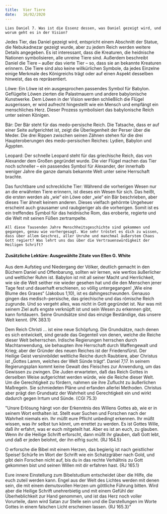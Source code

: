 ```yaml
---
title:  Vier Tiere
date:   16/02/2020
---
```


`Lies Daniel 7. Was ist die Essenz dessen, was Daniel gezeigt wird, und worum geht es in der Vision?`

Jedes Tier, das Daniel gezeigt wird, entspricht einem Abschnitt der Statue, die Nebukadnezar gezeigt wurde, aber zu jedem Reich werden weitere Details angegeben. Es ist interessant, dass die Kreaturen, die heidnische Nationen symbolisieren, alle unreine Tiere sind. Außerdem beschreibt Daniel die Tiere – außer das vierte Tier – so, dass sie an bekannte Kreaturen erinnern. Die Tiere sind also keine willkürlichen Symbole, da jedes Einzelne einige Merkmale des Königreichs trägt oder auf einen Aspekt desselben hinweist, das es repräsentiert.

Löwe: Ein Löwe ist ein ausgesprochen passendes Symbol für Babylon. Geflügelte Löwen zierten die Palastmauern und andere babylonische Kunstwerke. Dem Löwen in der Vision werden schließlich die Flügel ausgerissen, er wird aufrecht hingestellt wie ein Mensch und empfängt ein menschliches Herz. Dieser Prozess symbolisiert das babylonische Reich unter seinen Königen.

Bär: Der Bär steht für das medo-persische Reich. Die Tatsache, dass er auf einer Seite aufgerichtet ist, zeigt die Überlegenheit der Perser über die Meder. Die drei Rippen zwischen seinen Zähnen stehen für die drei Haupteroberungen des medo-persischen Reiches: Lydien, Babylon und Ägypten.

Leopard: Der schnelle Leopard steht für das griechische Reich, das von Alexander dem Großen gegründet wurde. Die vier Flügel machen das Tier noch schneller – ein passendes Symbol für Alexander, der innerhalb weniger Jahre die ganze damals bekannte Welt unter seine Herrschaft brachte.

Das furchtbare und schreckliche Tier: Während die vorherigen Wesen nur an die erwähnten Tiere erinnern, ist dieses ein Wesen für sich. Das heißt, die ersten werden als „wie“ ein Löwe oder „wie“ ein Bär beschrieben, aber dieses Tier ähnelt keinem anderen. Dieses vielfach gehörnte Ungeheuer erscheint auch grausamer und raubgieriger als die vorherigen. Somit ist es ein treffendes Symbol für das heidnische Rom, das eroberte, regierte und die Welt mit seinen Füßen zertrampelte.

`All diese Tausenden Jahre Menschheitsgeschichte sind gekommen und gegangen, genau wie vorhergesagt. Wie sehr tröstet es dich zu wissen, dass über allem Geschrei, aller Unruhe und manchmal äußerstem Chaos Gott regiert? Was lehrt uns das über die Vertrauenswürdigkeit der Heiligen Schrift?`

#### Zusätzliche Lektüre: Ausgewählte Zitate von Ellen G. White

Aus dem Aufstieg und Niedergang der Völker, deutlich gemacht in den Büchern Daniel und Offenbarung, sollten wir lernen, wie wertlos äußerlicher und weltlicher Ruhm ist. Babylon ist mit all seiner Macht und Herrlichkeit, wie sie die Welt seither nie wieder gesehen hat und die den Menschen jener Tage fest und dauerhaft erschienen, so völlig untergegangen! „Wie eine Blume des Grases“ (Jakobus 1,10), ist es dahingeschwunden. Genauso gingen das medisch-persische, das griechische und das römische Reich zugrunde. Und so vergeht alles, was nicht in Gott gegründet ist. Nur was mit seinem Ziel aufs engste verknüpft ist und sein Wesen zu erkennen gibt, kann fortdauern. Seine Grundsätze sind das einzige Beständige, das unsere Welt kennt. {PK 383.1}

Dem Reich Christi ... ist eine neue Schöpfung. Die Grundsätze, nach denen es sich entwickelt, sind gerade das Gegenteil von denen, welche die Reiche dieser Welt beherrschen. Irdische Regierungen herrschen durch Machtanwendung, sie behaupten ihre Herrschaft durch Waffengewalt und Krieg; aber der Gründer des neuen Reiches ist der Friedensfürst. Der Heilige Geist versinnbildet weltliche Reiche durch Raubtiere, aber Christus ist „Gottes Lamm, welches der Welt Sünde trägt“. Daniel 7,17. In seinem Regierungsplan kommt keine Gewalt des Fleisches zur Anwendung, um das Gewissen zu zwingen. Die Juden erwarteten, daß das Reich Gottes in derselben Weise aufgerichtet werden würde, wie die Reiche dieser Welt. Um die Gerechtigkeit zu fördern, nahmen sie ihre Zuflucht zu äußerlichen Maßregeln. Sie schmiedeten Pläne und erfanden allerlei Methoden. Christus aber prägt den Grundsatz der Wahrheit und Gerechtigkeit ein und wirkt dadurch gegen Irrtum und Sünde. {CGl 75.3}

"Unsre Erlösung hängt von der Erkenntnis des Willens Gottes ab, wie er in seinem Wort enthalten ist. Stellt euer Suchen und Forschen nach der Wahrheit niemals ein. Ihr müßt eure Pflicht unbedingt erkennen. Ihr müßt wissen, was ihr selbst tun könnt, um errettet zu werden. Es ist Gottes Wille, daß ihr erfahrt, was er euch mitgeteilt hat. Aber es ist an euch, zu glauben. Wenn ihr die Heilige Schrift erforscht, dann müßt ihr glauben, daß Gott lebt, und daß er jeden belohnt, der ihn eifrig sucht. {RJ 164.5}

O erforsche die Bibel mit einem Herzen, das begierig ist nach geistlicher Speise! Schürfe im Wort der Schrift wie ein Schatzgräber nach Gold, und gibt dein Forschen nicht auf, bis du in das rechte Verhältnis zu Gott gekommen bist und seinen Willen mit dir erfahren hast. {RJ 165.1}

Eure innere Einstellung zum Bibelstudium entscheidet über die Hilfe, die euch zuteil werden kann. Engel aus der Welt des Lichtes werden mit denen sein, die mit einem demutsvollen Herzen um göttliche Führung bitten. Wird aber die Heilige Schrift unehrerbietig und mit einem Gefühl der Überheblichkeit zur Hand genommen, und ist das Herz noch voller Vorurteile, dann wird Satan zur Stelle sein und die Darstellungen im Worte Gottes in einem falschen Licht erscheinen lassen. {RJ 165.3}"